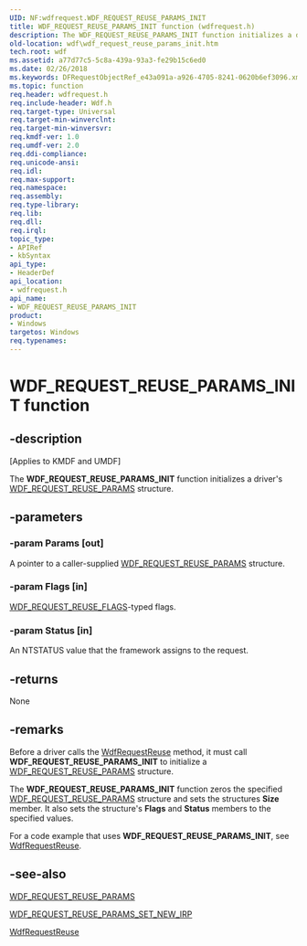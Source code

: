 ```yaml
---
UID: NF:wdfrequest.WDF_REQUEST_REUSE_PARAMS_INIT
title: WDF_REQUEST_REUSE_PARAMS_INIT function (wdfrequest.h)
description: The WDF_REQUEST_REUSE_PARAMS_INIT function initializes a driver's WDF_REQUEST_REUSE_PARAMS structure.
old-location: wdf\wdf_request_reuse_params_init.htm
tech.root: wdf
ms.assetid: a77d77c5-5c8a-439a-93a3-fe29b15c6ed0
ms.date: 02/26/2018
ms.keywords: DFRequestObjectRef_e43a091a-a926-4705-8241-0620b6ef3096.xml, WDF_REQUEST_REUSE_PARAMS_INIT, WDF_REQUEST_REUSE_PARAMS_INIT function, kmdf.wdf_request_reuse_params_init, wdf.wdf_request_reuse_params_init, wdfrequest/WDF_REQUEST_REUSE_PARAMS_INIT
ms.topic: function
req.header: wdfrequest.h
req.include-header: Wdf.h
req.target-type: Universal
req.target-min-winverclnt: 
req.target-min-winversvr: 
req.kmdf-ver: 1.0
req.umdf-ver: 2.0
req.ddi-compliance: 
req.unicode-ansi: 
req.idl: 
req.max-support: 
req.namespace: 
req.assembly: 
req.type-library: 
req.lib: 
req.dll: 
req.irql: 
topic_type:
- APIRef
- kbSyntax
api_type:
- HeaderDef
api_location:
- wdfrequest.h
api_name:
- WDF_REQUEST_REUSE_PARAMS_INIT
product:
- Windows
targetos: Windows
req.typenames: 
---
```


# WDF_REQUEST_REUSE_PARAMS_INIT function


## -description


<p class="CCE_Message">[Applies to KMDF and UMDF]</p>

The <b>WDF_REQUEST_REUSE_PARAMS_INIT</b> function initializes a driver's <a href="https://msdn.microsoft.com/library/windows/hardware/ff552480">WDF_REQUEST_REUSE_PARAMS</a> structure.


## -parameters




### -param Params [out]

A pointer to a caller-supplied <a href="https://msdn.microsoft.com/library/windows/hardware/ff552480">WDF_REQUEST_REUSE_PARAMS</a> structure.


### -param Flags [in]


<a href="https://msdn.microsoft.com/library/windows/hardware/ff552477">WDF_REQUEST_REUSE_FLAGS</a>-typed flags. 


### -param Status [in]

An NTSTATUS value that the framework assigns to the request.


## -returns



None




## -remarks



Before a driver calls the <a href="https://msdn.microsoft.com/library/windows/hardware/ff550026">WdfRequestReuse</a> method, it must call <b>WDF_REQUEST_REUSE_PARAMS_INIT</b> to initialize a <a href="https://msdn.microsoft.com/library/windows/hardware/ff552480">WDF_REQUEST_REUSE_PARAMS</a> structure.

The <b>WDF_REQUEST_REUSE_PARAMS_INIT</b> function zeros the specified <a href="https://msdn.microsoft.com/library/windows/hardware/ff552480">WDF_REQUEST_REUSE_PARAMS</a> structure and sets the structures <b>Size</b> member. It also sets the structure's <b>Flags</b> and <b>Status</b> members to the specified values.

For a code example that uses <b>WDF_REQUEST_REUSE_PARAMS_INIT</b>, see <a href="https://msdn.microsoft.com/library/windows/hardware/ff550026">WdfRequestReuse</a>.




## -see-also




<a href="https://msdn.microsoft.com/library/windows/hardware/ff552480">WDF_REQUEST_REUSE_PARAMS</a>



<a href="https://msdn.microsoft.com/library/windows/hardware/ff552487">WDF_REQUEST_REUSE_PARAMS_SET_NEW_IRP</a>



<a href="https://msdn.microsoft.com/library/windows/hardware/ff550026">WdfRequestReuse</a>
 

 


